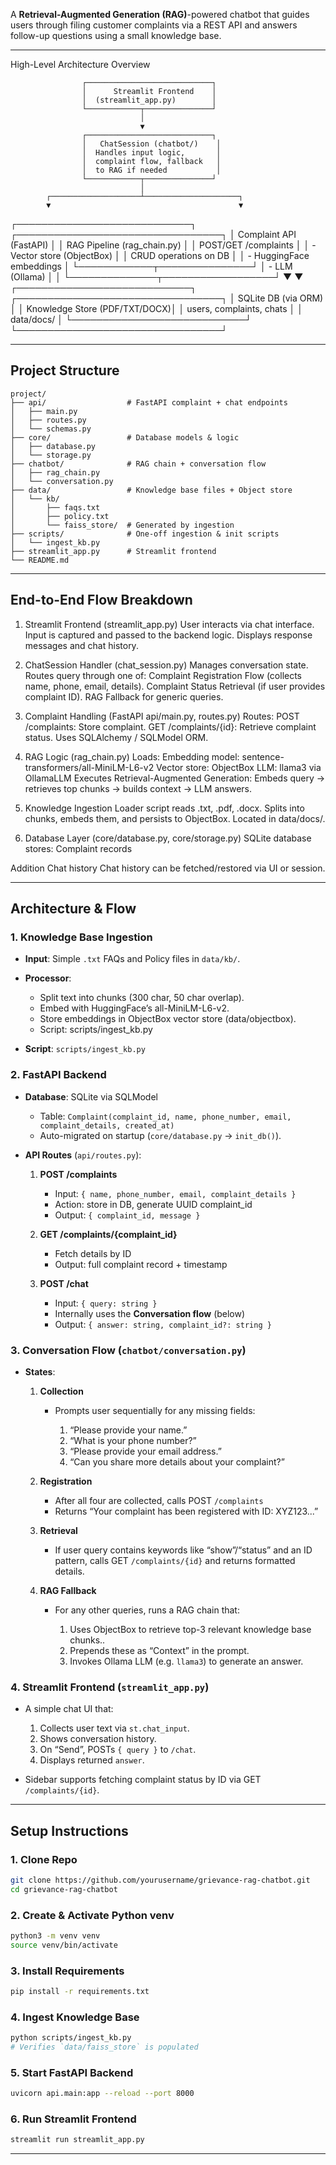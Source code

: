 A **Retrieval-Augmented Generation (RAG)**-powered chatbot that guides users through filing customer complaints via a REST API and answers follow-up questions using a small knowledge base.

---
High-Level Architecture Overview

                    ┌────────────────────────────┐
                    │      Streamlit Frontend    │
                    │  (streamlit_app.py)        │
                    └────────────┬───────────────┘
                                 │
                                 ▼
                    ┌────────────────────────────┐
                    │   ChatSession (chatbot/)    │
                    │  Handles input logic,       │
                    │  complaint flow, fallback   │
                    │  to RAG if needed           │
                    └────────────┬───────────────┘
                                 │
            ┌────────────────────┴─────────────────────┐
            ▼                                          ▼
┌────────────────────────────┐        ┌─────────────────────────────────┐
│ Complaint API (FastAPI)    │        │   RAG Pipeline (rag_chain.py)   │
│  POST/GET /complaints      │        │   - Vector store (ObjectBox)    │
│  CRUD operations on DB     │        │   - HuggingFace embeddings      │
└────────────┬───────────────┘        │   - LLM (Ollama)                │
             │                        └──────────────┬──────────────────┘
             ▼                                         ▼
┌────────────────────────────┐        ┌─────────────────────────────────┐
│    SQLite DB (via ORM)     │        │  Knowledge Store (PDF/TXT/DOCX)│
│  users, complaints, chats  │        │  data/docs/                     │
└────────────────────────────┘        └─────────────────────────────────┘

---


## Project Structure

```
project/
├── api/                  # FastAPI complaint + chat endpoints
│   ├── main.py
│   ├── routes.py
│   └── schemas.py
├── core/                 # Database models & logic
│   ├── database.py
│   └── storage.py
├── chatbot/              # RAG chain + conversation flow
│   ├── rag_chain.py
│   └── conversation.py
├── data/                 # Knowledge base files + Object store
│   └── kb/
│       ├── faqs.txt
│       ├── policy.txt
│       └── faiss_store/  # Generated by ingestion
├── scripts/              # One-off ingestion & init scripts
│   └── ingest_kb.py
├── streamlit_app.py      # Streamlit frontend
└── README.md             
```

---

## End-to-End Flow Breakdown

1. Streamlit Frontend (streamlit_app.py)
User interacts via chat interface.
Input is captured and passed to the backend logic.
Displays response messages and chat history.

2. ChatSession Handler (chat_session.py)
Manages conversation state.
Routes query through one of:
Complaint Registration Flow (collects name, phone, email, details).
Complaint Status Retrieval (if user provides complaint ID).
RAG Fallback for generic queries.

3. Complaint Handling (FastAPI api/main.py, routes.py)
Routes:
POST /complaints: Store complaint.
GET /complaints/{id}: Retrieve complaint status.
Uses SQLAlchemy / SQLModel ORM.

4. RAG Logic (rag_chain.py)
Loads:
Embedding model: sentence-transformers/all-MiniLM-L6-v2
Vector store: ObjectBox 
LLM: llama3 via OllamaLLM
Executes Retrieval-Augmented Generation:
Embeds query → retrieves top chunks → builds context → LLM answers.

5. Knowledge Ingestion
Loader script reads .txt, .pdf, .docx.
Splits into chunks, embeds them, and persists to ObjectBox.
Located in data/docs/.

6. Database Layer (core/database.py, core/storage.py)
SQLite database stores:
Complaint records

Addition
Chat history
Chat history can be fetched/restored via UI or session.



---



## Architecture & Flow

### 1. **Knowledge Base Ingestion**

* **Input**: Simple `.txt` FAQs and Policy files in `data/kb/`.
* **Processor**:

  * Split text into chunks (300 char, 50 char overlap).
  * Embed with HuggingFace’s all-MiniLM-L6-v2.
  * Store embeddings in ObjectBox vector store (data/objectbox).
  * Script: scripts/ingest_kb.py 
* **Script**: `scripts/ingest_kb.py`

### 2. **FastAPI Backend**

* **Database**: SQLite via SQLModel

  * Table: `Complaint(complaint_id, name, phone_number, email, complaint_details, created_at)`
  * Auto-migrated on startup (`core/database.py` → `init_db()`).
* **API Routes** (`api/routes.py`):

  1. **POST /complaints**

     * Input: `{ name, phone_number, email, complaint_details }`
     * Action: store in DB, generate UUID complaint\_id
     * Output: `{ complaint_id, message }`
  2. **GET /complaints/{complaint\_id}**

     * Fetch details by ID
     * Output: full complaint record + timestamp
  3. **POST /chat**

     * Input: `{ query: string }`
     * Internally uses the **Conversation flow** (below)
     * Output: `{ answer: string, complaint_id?: string }`

### 3. **Conversation Flow** (`chatbot/conversation.py`)

* **States**:

  1. **Collection**

     * Prompts user sequentially for any missing fields:

       1. “Please provide your name.”
       2. “What is your phone number?”
       3. “Please provide your email address.”
       4. “Can you share more details about your complaint?”
  2. **Registration**

     * After all four are collected, calls POST `/complaints`
     * Returns “Your complaint has been registered with ID: XYZ123...”
  3. **Retrieval**

     * If user query contains keywords like “show”/“status” and an ID pattern, calls GET `/complaints/{id}` and returns formatted details.
  4. **RAG Fallback**

     * For any other queries, runs a RAG chain that:

       1. Uses ObjectBox to retrieve top-3 relevant knowledge base chunks..
       2. Prepends these as “Context” in the prompt.
       3. Invokes Ollama LLM (e.g. `llama3`) to generate an answer.

### 4. **Streamlit Frontend** (`streamlit_app.py`)

* A simple chat UI that:

  1. Collects user text via `st.chat_input`.
  2. Shows conversation history.
  3. On “Send”, POSTs `{ query }` to `/chat`.
  4. Displays returned `answer`.
* Sidebar supports fetching complaint status by ID via GET `/complaints/{id}`.

---

## Setup Instructions

### 1. Clone Repo

```bash
git clone https://github.com/yourusername/grievance-rag-chatbot.git
cd grievance-rag-chatbot
```

### 2. Create & Activate Python venv

```bash
python3 -m venv venv
source venv/bin/activate
```

### 3. Install Requirements

```bash
pip install -r requirements.txt
```

### 4. Ingest Knowledge Base

```bash
python scripts/ingest_kb.py
# Verifies `data/faiss_store` is populated
```

### 5. Start FastAPI Backend

```bash
uvicorn api.main:app --reload --port 8000
```

### 6. Run Streamlit Frontend

```bash
streamlit run streamlit_app.py
```

---


 




 

